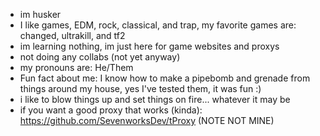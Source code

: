 - im husker
- I like games, EDM, rock, classical, and trap, my favorite games are: changed, ultrakill, and tf2
- im learning nothing, im just here for game websites and proxys
- not doing any collabs (not yet anyway)
- my pronouns are: He/Them
- Fun fact about me: I know how to make a pipebomb and grenade from things around my house, yes I've tested them, it was fun :)
- i like to blow things up and set things on fire... whatever it may be
- if you want a good proxy that works (kinda): https://github.com/SevenworksDev/tProxy (NOTE NOT MINE)

<!---
TheEnderShadow7519/TheEnderShadow7519 is a ✨ special ✨ repository because its `README.md` (this file) appears on your GitHub profile.
You can click the Preview link to take a look at your changes.
--->
